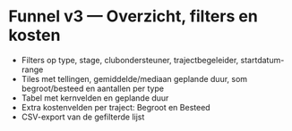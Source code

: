 # Funnel v3 — Overzicht, filters en kosten
- Filters op type, stage, clubondersteuner, trajectbegeleider, startdatum-range
- Tiles met tellingen, gemiddelde/mediaan geplande duur, som begroot/besteed en aantallen per type
- Tabel met kernvelden en geplande duur
- Extra kostenvelden per traject: Begroot en Besteed
- CSV-export van de gefilterde lijst
